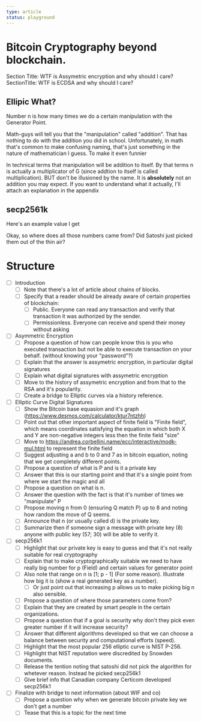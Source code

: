 ```yaml
---
type: article
status: playground
---
```


# Bitcoin Cryptography beyond blockchain.

Section Title: WTF is Assymetric encryption and why should I care?
SectionTitle: WTF is ECDSA and why should I care?

## Ellipic What?

Number n is how many times we do a certain manipulation with the Generator Point.

Math-guys will tell you that the "manipulation" called "addition". That has nothing to do with the addition you did in school. Unfortunately, in math that's common to make confusing naming, that's just something in the nature of mathematician I guess. To make it even funnier

In technical terms that manipulation will be addition to itself. By that terms n is actually a multiplicator of G (since addtion to itself is called multiplication). BUT don't be illusioned by the name. It is **absolutely** not an addition you may expect. If you want to understand what it actually, I'll attach an explanation in the appendix



## secp2561k

Here's an example value I get 

Okay, so where does all those numbers came from? Did Satoshi just picked them out of the thin air?

# Structure

- [ ] Introduction
    - [ ] Note that there's a lot of article about chains of blocks. 
    - [ ] Specify that a reader should be already aware of certain properties of blockchain:
        - [ ] Public. Everyone can read any transaction and verify that transaction it was authorized by the sender.
        - [ ] Permissionless. Everyone can receive and spend their money without asking
- [ ] Asymmetric Encryption
    - [ ] Propose a question of how can people know this is you who executed transaction but not be able to execute transaction on your behalf. (without knowing your "password"?)
    - [ ] Explain that the answer is assymetric encryption, in particular digital signatures
    - [ ] Explain what digital signatures with assymetric encryption
    - [ ] Move to the history of assymetric encryption and from that to the RSA and it's popularity.
    - [ ] Create a bridge to Elliptic curves via a history reference.
- [ ] Elliptic Curve Digital Signatures
    - [ ] Show the Bitcoin base equasion and it's graph (https://www.desmos.com/calculator/ktur7ntzhh)
    - [ ] Point out that other important aspect of finite field is "Finite field", which means coordinates satisfying the equation in which both X and Y are non-negative integers less then the finite field "size"
    - [ ] Move to https://andrea.corbellini.name/ecc/interactive/modk-mul.html to represent the finite field
    - [ ] Suggest adjusting a and b to 0 and 7 as in bitcoin equation, noting that we get completely different points.
    - [ ] Propose a question of what is P and is it a private key
    - [ ] Answer that this is our starting point and that it's a single point from where we start the magic and all
    - [ ] Propose a question on what is n.
    - [ ] Answer the question with the fact is that it's number of times we "manipulate" P
    - [ ] Propose moving n from 0 (ensuring Q match P) up to 8 and noting how random the move of Q seems.
    - [ ] Announce that n (or usually called d) is the private key.
    - [ ] Summarize then if someone sign a message with private key (8) anyone with public key (57; 30) will be able to verify it.
- [ ] secp256k1
    - [ ] Highlight that our private key is easy to guess and that it's not really suitable for real cryptography
    - [ ] Explain that to make cryptographically suitable we need to have really big number for p (Field) and certain values for generator point
    - [ ] Also note that range on n is [1; p - 1] (For some reason). Illustrate how big it is (show a real generated key as a number).
        - [ ] Or just point out that increasing p allows us to make picking big n also sensible.
    - [ ] Propose a question of where those parameters come from?
    - [ ] Explain that they are created by smart people in the certain organizations.
    - [ ] Propose a question that if a goal is security why don't they pick even greater number if it will increase security?
    - [ ] Answer that different algorithms developed so that we can choose a balance between security and computational efforts (speed).
    - [ ] Highlight that the most popular 256 elliptic curve is NIST P-256.
    - [ ] Highlight that NIST reputation were discredited by Snowden documents.
    - [ ] Release the tention noting that satoshi did not pick the algorithm for whetever reason. Instead he picked secp256k1
    - [ ] Give brief info that Canadian company Certicom developed secp256k1
- [ ] Finalize with bridge to next information (about WIF and co)
    - [ ] Propose a question why when we generate bitcoin private key we don't get a number
    - [ ] Tease that this is a topic for the next time